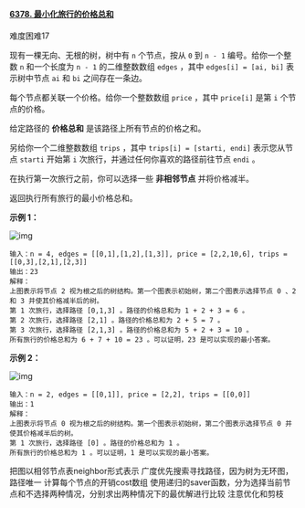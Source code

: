 #### [6378. 最小化旅行的价格总和](https://leetcode.cn/problems/minimize-the-total-price-of-the-trips/)

难度困难17

现有一棵无向、无根的树，树中有 `n` 个节点，按从 `0` 到 `n - 1` 编号。给你一个整数 `n` 和一个长度为 `n - 1` 的二维整数数组 `edges` ，其中 `edges[i] = [ai, bi]` 表示树中节点 `ai` 和 `bi` 之间存在一条边。

每个节点都关联一个价格。给你一个整数数组 `price` ，其中 `price[i]` 是第 `i` 个节点的价格。

给定路径的 **价格总和** 是该路径上所有节点的价格之和。

另给你一个二维整数数组 `trips` ，其中 `trips[i] = [starti, endi]` 表示您从节点 `starti` 开始第 `i` 次旅行，并通过任何你喜欢的路径前往节点 `endi` 。

在执行第一次旅行之前，你可以选择一些 **非相邻节点** 并将价格减半。

返回执行所有旅行的最小价格总和。

 

**示例 1：**

![img](https://assets.leetcode.com/uploads/2023/03/16/diagram2.png)

```
输入：n = 4, edges = [[0,1],[1,2],[1,3]], price = [2,2,10,6], trips = [[0,3],[2,1],[2,3]]
输出：23
解释：
上图表示将节点 2 视为根之后的树结构。第一个图表示初始树，第二个图表示选择节点 0 、2 和 3 并使其价格减半后的树。
第 1 次旅行，选择路径 [0,1,3] 。路径的价格总和为 1 + 2 + 3 = 6 。
第 2 次旅行，选择路径 [2,1] 。路径的价格总和为 2 + 5 = 7 。
第 3 次旅行，选择路径 [2,1,3] 。路径的价格总和为 5 + 2 + 3 = 10 。
所有旅行的价格总和为 6 + 7 + 10 = 23 。可以证明，23 是可以实现的最小答案。
```

**示例 2：**

![img](https://assets.leetcode.com/uploads/2023/03/16/diagram3.png)

```
输入：n = 2, edges = [[0,1]], price = [2,2], trips = [[0,0]]
输出：1
解释：
上图表示将节点 0 视为根之后的树结构。第一个图表示初始树，第二个图表示选择节点 0 并使其价格减半后的树。 
第 1 次旅行，选择路径 [0] 。路径的价格总和为 1 。 
所有旅行的价格总和为 1 。可以证明，1 是可以实现的最小答案。
```

 





把图以相邻节点表neighbor形式表示
广度优先搜索寻找路径，因为树为无环图，路径唯一
计算每个节点的开销cost数组
使用递归的saver函数，分为选择当前节点和不选择两种情况，分别求出两种情况下的最优解进行比较
注意优化和剪枝

